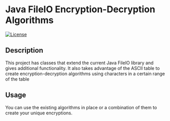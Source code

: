 # Java FileIO Encryption-Decryption Algorithms

[![License](https://img.shields.io/badge/license-MIT-blue.svg)](LICENSE)


## Description

This project has classes that extend the current Java FileIO library and gives additional functionality. It also takes advantage of the ASCII table to create encryption-decryption algorithms using characters in a certain range of the table

## Usage

You can use the existing algorithms in place or a combination of them to create your unique encryptions.
